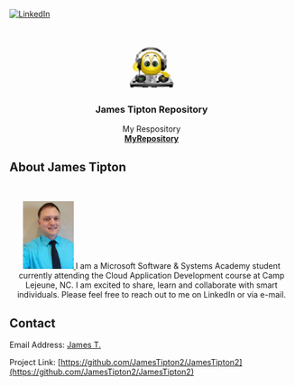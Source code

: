 <!--
*** Thanks for checking out the Best-README-Template. If you have a suggestion
*** that would make this better, please fork the repo and create a pull request
*** or simply open an issue with the tag "enhancement".
*** Thanks again! Now go create something AMAZING! :D
***
***
***
*** To avoid retyping too much info. Do a search and replace for the following:
*** github_username, repo_name, twitter_handle, email, project_title, project_description
-->



<!-- PROJECT SHIELDS -->
<!--
*** I'm using markdown "reference style" links for readability.
*** Reference links are enclosed in brackets [ ] instead of parentheses ( ).
*** See the bottom of this document for the declaration of the reference variables
*** for contributors-url, forks-url, etc. This is an optional, concise syntax you may use.
*** https://www.markdownguide.org/basic-syntax/#reference-style-links
-->
[![LinkedIn][linkedin-shield]][linkedin-url]



<!-- PROJECT LOGO -->
<br />
<p align="center">
  <a href="https://github.com/JamesTipton2/JamesTipton2">
    <img src="Images/smiley.png" alt="Logo" width="80" height="80">
  </a>

  <h3 align="center">James Tipton Repository</h3>

  <p align="center">
    My Respository
    <br />
    <a href="https://github.com/JamesTipton2/JamesTipton2"><strong>MyRepository</strong></a>
</p>

<!-- ABOUT THE PROJECT -->
## About James Tipton

<!-- Headshot -->
<br />
<p align="center">
  <a href="https://github.com/JamesTipton2/JamesTipton2">
    <img src="Images/Headshot.png" alt="Logo" width="90" height="120">
  </a>
I am a Microsoft Software & Systems Academy student currently attending the Cloud Application Development course at Camp Lejeune, NC.
I am excited to share, learn and collaborate with smart individuals.
Please feel free to reach out to me on LinkedIn or via e-mail.

<!-- CONTACT -->
## Contact

<p>Email Address: <a href="james.m.tipton.2@outlook.com">James T.</a></p>

Project Link: [https://github.com/JamesTipton2/JamesTipton2](https://github.com/JamesTipton2/JamesTipton2)

<!-- MARKDOWN LINKS & IMAGES -->
<!-- https://www.markdownguide.org/basic-syntax/#reference-style-links -->
[linkedin-shield]: https://img.shields.io/badge/-LinkedIn-black.svg?style=for-the-badge&logo=linkedin&colorB=555
[linkedin-url]: https://linkedin.com/in/james-m-tipton/
